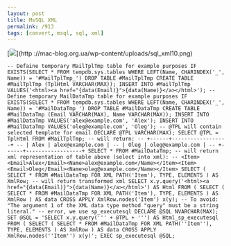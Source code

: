 ```yaml
---
layout: post
title: MsSQL XML
permalink: /913
tags: [convert, msql, sql, xml]
---
```


[![](http://mac-blog.org.ua/wp-content/uploads/sql_xml10-300x224.png)](http
://mac-blog.org.ua/wp-content/uploads/sql_xml10.png)

    -- Defaine temporary MailTplTmp table for example purposes IF EXISTS(SELECT * FROM tempdb.sys.tables WHERE LEFT(Name, CHARINDEX('_', Name)) = '#MailTplTmp_') DROP TABLE #MailTplTmp CREATE TABLE #MailTplTmp (TplHtml VARCHAR(MAX)); INSERT INTO #MailTplTmp VALUES('<html><a href="{data(Email)}">{data(Name)}</a></html>'); -- Define temporary MailDataTmp table for example purposes IF EXISTS(SELECT * FROM tempdb.sys.tables WHERE LEFT(Name, CHARINDEX('_', Name)) = '#MailDataTmp_') DROP TABLE #MailDataTmp CREATE TABLE #MailDataTmp (Email VARCHAR(MAX), Name VARCHAR(MAX)); INSERT INTO #MailDataTmp VALUES('alex@example.com', 'Alex'); INSERT INTO #MailDataTmp VALUES('oleg@example.com', 'Oleg'); -- @TPL will contain selected template for email DECLARE @TPL VARCHAR(MAX); SELECT @TPL = TplHtml FROM #MailTplTmp; -- will return: -- +------+------------------+ -- | Alex | alex@example.com | -- | Oleg | oleg@example.com | -- +------+------------------+ SELECT * FROM #MailDataTmp; -- will return xml representation of table above (select into xml): -- <Item><Email>Alex</Email><Name>alex@example.com</Name></Item><Item><Email>Oleg</Email><Name>oleg@example.com</Name></Item> SELECT ( SELECT * FROM #MailDataTmp FOR XML PATH('Item'), TYPE, ELEMENTS ) AS XmlRow; -- will return transformed xml SELECT x.y.query('<html><a href="{data(Email)}">{data(Name)}</a></html>') AS Html FROM ( SELECT ( SELECT * FROM #MailDataTmp FOR XML PATH('Item'), TYPE, ELEMENTS ) AS XmlRow ) AS data CROSS APPLY XmlRow.nodes('Item') x(y); -- To avoid: "The argument 1 of the XML data type method "query" must be a string literal." -- error, we use sp_executesql DECLARE @SQL NVARCHAR(MAX); SET @SQL = 'SELECT x.y.query(''' + @TPL + ''') AS Html_sp_executesql FROM ( SELECT ( SELECT * FROM #MailDataTmp FOR XML PATH(''Item''), TYPE, ELEMENTS ) AS XmlRow ) AS data CROSS APPLY XmlRow.nodes(''Item'') x(y)'; EXEC sp_executesql @SQL;
